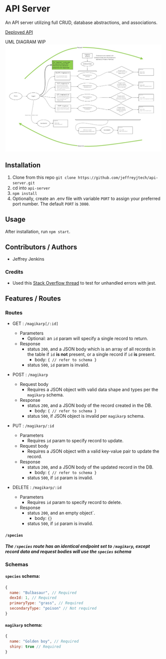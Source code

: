# API Server

An API server utilizing full CRUD, database abstractions, and associations.

[Deployed API](https://jjtech-api-server.herokuapp.com/)

UML DIAGRAM WIP
![UML Diagram](./assets/uml-401-lab-4.jpg)

## Installation

1. Clone from this repo `git clone https://github.com/jeffreyjtech/api-server.git`
2. cd into `api-server`
3. `npm install`
4. Optionally, create an .env file with variable `PORT` to assign your preferred port number. The default `PORT` is `3000`.

## Usage

After installation, run `npm start`.

## Contributors / Authors

- Jeffrey Jenkins

### Credits

- Used this [Stack Overflow thread](https://stackoverflow.com/questions/50643965/jest-testing-try-catch) to test for unhandled errors with jest.

## Features / Routes

### Routes

- GET : `/magikarp[/:id]`
  - Parameters
    - Optional: an `id` param will specify a single record to return.
  - Response
    - status `200`, and a JSON body which is an array of all records in the table if `id` **is not** present, or a single record if `id` **is** present.
      - body: `{ // refer to schema }`
    - status `500`, `id` param is invalid.

- POST : `/magikarp`
  - Request body
    - Requires a JSON object with valid data shape and types per the `magikarp` schema.
  - Response
    - status `200`, and a JSON body of the record created in the DB.
      - body: `{ // refer to schema }`
    - status `500`, if JSON object is invalid per `magikarp` schema.

- PUT : `/magikarp/:id`
  - Parameters
    - Requires `id` param to specify record to update.
  - Request body
    - Requires a JSON object with a valid key-value pair to update the record.
  - Response
    - status `200`, and a JSON body of the updated record in the DB.
      - body: `{ // refer to schema }`
    - status `500`, if `id` param is invalid.

- DELETE : `/magikarp/:id`
  - Parameters
    - Requires `id` param to specify record to delete.
  - Response
    - status `200`, and an empty object`.
      - body: `{}`
    - status `500`, if `id` param is invalid.

#### `/species`

***The `/species` route has an identical endpoint set to `/magikarp`, except record data and request bodies will use the `species` schema***

### Schemas

#### `species` schema:

```js
{
  name: "Bulbasaur", // Required
  dexId: 1, // Required
  primaryType: "grass", // Required
  secondaryType: "poison" // Not required
}
```

#### `magikarp` schema:

```js
{
  name: "Golden boy", // Required
  shiny: true // Required
}
```
